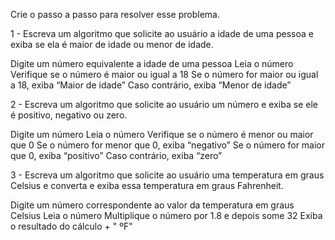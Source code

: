 Crie o passo a passo para resolver esse problema.


1 - Escreva um algoritmo que solicite ao usuário a idade de uma pessoa e exiba se ela é maior de idade ou menor de idade.

Digite um número equivalente a idade de uma pessoa
Leia o número
Verifique se o número é maior ou igual a 18
Se o número for maior ou igual a 18, exiba “Maior de idade”
Caso contrário, exiba “Menor de idade”


2 - Escreva um algoritmo que solicite ao usuário um número e exiba se ele é positivo, negativo ou zero.

Digite um número
Leia o número
Verifique se o número é menor ou maior que 0
Se o número for menor que 0,  exiba “negativo” 
Se o número for maior que 0,  exiba “positivo”
Caso contrário, exiba “zero”


3 - Escreva um algoritmo que solicite ao usuário uma temperatura em graus Celsius e converta e exiba essa temperatura em graus Fahrenheit.

Digite um número correspondente ao valor da temperatura em graus Celsius
Leia o número
Multiplique o número por 1.8 e depois some 32
Exiba o resultado do cálculo + " ºF"